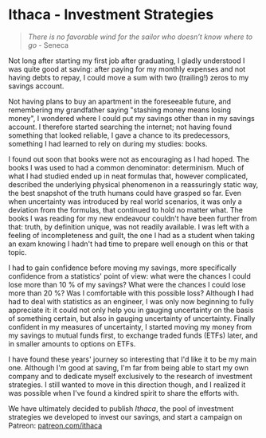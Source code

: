# Ithaca - Investment Strategies

> _There is no favorable wind for the sailor who doesn’t know where to go_ - Seneca

Not long after starting my first job after graduating, I gladly understood I was quite good at saving: after paying for my monthly expenses and not having debts to repay, I could move a sum with two (trailing!) zeros to my savings account.

Not having plans to buy an apartment in the foreseeable future, and remembering my grandfather saying "stashing money means losing money", I wondered where I could put my savings other than in my savings account. I therefore started searching the internet; not having found something that looked reliable, I gave a chance to its predecessors, something I had learned to rely on during my studies: books.

I found out soon that books were not as encouraging as I had hoped. The books I was used to had a common denominator: determinism. Much of what I had studied ended up in neat formulas that, however complicated, described the underlying physical phenomenon in a reassuringly static way, the best snapshot of the truth humans could have grasped so far. Even when uncertainty was introduced by real world scenarios, it was only a deviation from the formulas, that continued to hold no matter what.
The books I was reading for my new endeavour couldn't have been further from that: truth, by definition unique, was not readily available. I was left with a feeling of incompleteness and guilt, the one I had as a student when taking an exam knowing I hadn't had time to prepare well enough on this or that topic.

I had to gain confidence before moving my savings, more specifically confidence from a statistics' point of view: what were the chances I could lose more than 10 % of my savings? What were the chances I could lose more than 20 %? Was I comfortable with this possible loss?
Although I had had to deal with statistics as an engineer, I was only now beginning to fully appreciate it: it could not only help you in gauging uncertainty on the basis of something certain, but also in gauging uncertainty of uncertainty. Finally confident in my measures of uncertainty, I started moving my money from my savings to mutual funds first, to exchange traded funds (ETFs) later, and in smaller amounts to options on ETFs.

I have found these years' journey so interesting that I'd like it to be my main one. Although I'm good at saving, I'm far from being able to start my own company and to dedicate myself exclusively to the research of investment strategies. I still wanted to move in this direction though, and I realized it was possible when I've found a kindred spirit to share the efforts with.

We have ultimately decided to publish _Ithaca_, the pool of investment strategies we developed to invest our savings, and start a campaign on Patreon: [patreon.com/ithaca](https://www.patreon.com/ithaca "Go to Patreon page")
